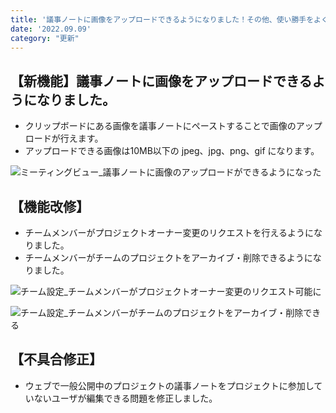 ```yaml
---
title: '議事ノートに画像をアップロードできるようになりました！その他、使い勝手をよくする機能改修、バグ修正を行いました。'
date: '2022.09.09'
category: "更新"
---
```


## 【新機能】議事ノートに画像をアップロードできるようになりました。
- クリップボードにある画像を議事ノートにペーストすることで画像のアップロードが行えます。
- アップロードできる画像は10MB以下の jpeg、jpg、png、gif になります。

![ミーティングビュー_議事ノートに画像のアップロードができるようになった](https://user-images.githubusercontent.com/92074639/189566263-5971a77c-7437-4d77-a9e9-6f2ab25d4f33.png)


## 【機能改修】
- チームメンバーがプロジェクトオーナー変更のリクエストを行えるようになりました。
- チームメンバーがチームのプロジェクトをアーカイブ・削除できるようになりました。

![チーム設定_チームメンバーがプロジェクトオーナー変更のリクエスト可能に](https://user-images.githubusercontent.com/92074639/189566948-534e08cf-0114-4416-a593-7ed1a26a17e4.png)

![チーム設定_チームメンバーがチームのプロジェクトをアーカイブ・削除できる](https://user-images.githubusercontent.com/92074639/189566958-1d90294d-be1f-4ef7-9459-1c58d94c1f8e.png)


## 【不具合修正】
- ウェブで一般公開中のプロジェクトの議事ノートをプロジェクトに参加していないユーザが編集できる問題を修正しました。

